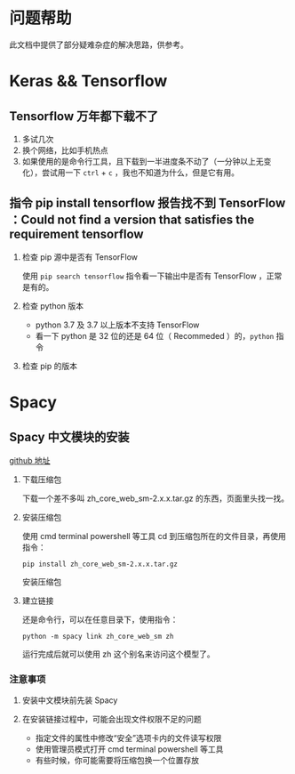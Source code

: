 # 问题帮助

此文档中提供了部分疑难杂症的解决思路，供参考。

# Keras && Tensorflow 

## Tensorflow 万年都下载不了

1. 多试几次
2. 换个网络，比如手机热点
3. 如果使用的是命令行工具，且下载到一半进度条不动了（一分钟以上无变化），尝试用一下 `ctrl` + `c` ，我也不知道为什么，但是它有用。

## 指令 pip install tensorflow 报告找不到 TensorFlow ：Could not find a version that satisfies the requirement tensorflow

1. 检查 pip 源中是否有 TensorFlow
   
   使用 `pip search tensorflow` 指令看一下输出中是否有 TensorFlow ，正常是有的。
2. 检查 python 版本

    - python 3.7 及 3.7 以上版本不支持 TensorFlow
    - 看一下 python 是 32 位的还是 64 位（ Recommeded ）的，`python` 指令
3. 检查 pip 的版本

# Spacy

## Spacy 中文模块的安装

[github 地址](https://github.com/howl-anderson/Chinese_models_for_SpaCy)

1. 下载压缩包
   
    下载一个差不多叫 zh_core_web_sm-2.x.x.tar.gz 的东西，页面里头找一找。
2. 安装压缩包
    
    使用 cmd terminal powershell 等工具 cd 到压缩包所在的文件目录，再使用指令：
    ``` shell
    pip install zh_core_web_sm-2.x.x.tar.gz
    ```
    安装压缩包
3. 建立链接

    还是命令行，可以在任意目录下，使用指令：
    ``` shell
    python -m spacy link zh_core_web_sm zh
    ```
    运行完成后就可以使用 zh 这个别名来访问这个模型了。

### 注意事项

1. 安装中文模块前先装 Spacy

2. 在安装链接过程中，可能会出现文件权限不足的问题
   
    - 指定文件的属性中修改“安全”选项卡内的文件读写权限
    - 使用管理员模式打开 cmd terminal powershell 等工具
    - 有些时候，你可能需要将压缩包换一个位置存放

